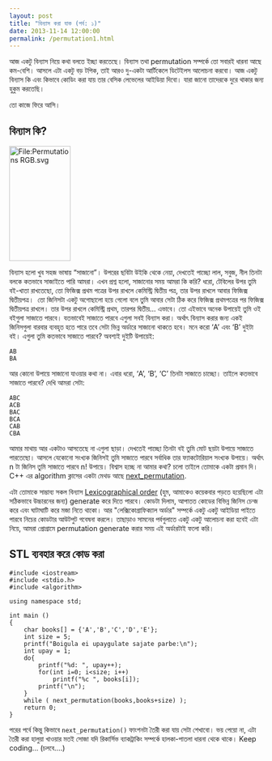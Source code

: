 ```yaml
---
layout: post
title: "বিন্যাস করা যাক (পর্ব: ১)"
date: 2013-11-14 12:00:00
permalink: /permutation1.html
---
```

আজ একটু বিন্যাস নিয়ে কথা বলতে ইচ্ছা করতেছে। বিন্যাস তথা permutation সম্পর্কে তো সবারই ধারনা আছে কম-বেশি। আসলে এটা একটু বড় টপিক, তাই আরও দু-একটা আর্টিকেলে ডিটেইলস আলোচনা করবো। আজ একটু বিন্যাস কি এবং কিভাবে কোডিং করা যায় তার বেসিক লেভেলের আইডিয়া দিবো। যারা জানো তাদেরকে দুরে থাকার জন্য হুকুম করতেছি।

তো কাজে ফিরে আসি।

## বিন্যাস কি?

<img class="aligncenter" alt="File:Permutations RGB.svg" src="http://upload.wikimedia.org/wikipedia/commons/thumb/4/4c/Permutations_RGB.svg/121px-Permutations_RGB.svg.png" width="121" height="227" />

বিন্যাস হলো খুব সহজ ভাষায় “সাজানো”। উপরের ছবিটা উইকি থেকে নেয়া, দেখতেই পাচ্ছো লাল, সবুজ, নীল তিনটা বলকে কতভাবে সাজাইতে পারি আমরা। এখন প্রশ্ন হলো, সাজানোর সময় আমরা কি করি? ধরো, টেবিলের উপর তুমি বই-খাতা রাখতেছো, তো ফিজিক্স প্রথম পত্রের উপর রাখলে কেমিস্ট্রি দ্বিতীয় পত্র, তার উপর রাখলে আবার ফিজিক্স দ্বিতীয়পত্র।  তো জিনিসটা একটু অগোছালো হয়ে গেলো বলে তুমি আবার সেটা ঠিক করে ফিজিক্স প্রথমপত্রের পর ফিজিক্স দ্বিতীয়পত্র রাখলে। তার উপর রাখলে কেমিস্ট্রি প্রথম, তারপর দ্বিতীয়… এভাবে। তো এইভাবে অনেক উপায়েই তুমি ওই বইগুলা সাজাতে পারবে। যতভাবেই সাজাতে পারবে এগুলা সবই বিন্যাস করা। অর্থাৎ বিন্যাস করার জন্য একই জিনিসগুলা বারবার ব্যবহৃত হতে পারে তবে সেটা ভিন্ন অর্ডারে সাজানো থাকতে হবে। মনে করো ‘A’ এবং ‘B’ দুইটা বই। এগুলা তুমি কতভাবে সাজাতে পারবে? অবশ্যই দুইটি উপায়েই:

```
AB
BA
```

আর কোনো উপায়ে সাজানো যাওয়ার কথা না। এবার ধরো, ‘A’, ‘B’, ‘C’ তিনটা সাজাতে চাচ্ছো। তাইলে কতভাবে সাজাতে পারবে? দেখি আমরা সেটা:

```
ABC
ACB
BAC
BCA
CAB
CBA
```

আমার মাথায় আর একটাও আসতেছে না এগুলা ছাড়া। দেখতেই পাচ্ছো তিনটা বই তুমি মোট ছয়টা উপায়ে সাজাতে পারতেছো। আসলে যেকোনো সংখ্যক জিনিসই তুমি সাজাতে পারবে সর্বাধিক তার ফ্যাকটোরিয়াল সংখ্যক উপায়ে। অর্থাৎ n টা জিনিস তুমি সাজাতে পারবে n! উপায়ে। বিশ্বাস হচ্ছে না আমার কথা? চলো তাইলে তোমাকে একটা প্রমান দি। C++ এর algorithm ক্লাসের একটা মেথড আছে <a title="cplusplus.com" href="http://www.cplusplus.com/reference/algorithm/next_permutation/" target="_blank">next_permutation</a>.

এটা তোমাকে সাম্ভাব্য সকল বিন্যাস <a href="http://en.wikipedia.org/wiki/Lexicographical_order" target="_blank">Lexicographical order</a> (হুম, আমাকেও কয়েকবার পড়তে হয়েছিলো এটা সঠিকভাবে উচ্চারনের জন্য) generate করে দিতে পারবে। কোডটা দিলাম, আপাতত কোডের বিভিন্ন জিনিস চেন্জ করে এবং ঘাটাঘাটি করে মজা নিতে থাকো। আর "লেক্সিকোগ্রাফিক্যাল অর্ডার" সম্পর্কে একটু একটু আইডিয়া পাইতে পারবে নিচের কোডটার আউটপুট গবেষনা করলে। তাছাড়াও সামনের পর্বগুলাতে একটু একটু আলোচনা করা হবেই এটা নিয়ে, আমরা প্রোগ্রামে permutation generate করার সময় এই অর্ডারটাই ফলো করি।

## STL ব্যবহার করে কোড করা

```
#include <iostream>
#include <stdio.h>
#include <algorithm>

using namespace std;

int main ()
{
    char books[] = {'A','B','C','D','E'};
    int size = 5;
    printf("Boigula ei upaygulate sajate parbe:\n");
    int upay = 1;
    do{
        printf("%d: ", upay++);
        for(int i=0; i<size; i++)
            printf("%c ", books[i]);
        printf("\n");
    }
    while ( next_permutation(books,books+size) );
    return 0;
}
```

পরের পর্বে কিন্তু কিভাবে `next_permutation()` ফাংশনটা তৈরী করা যায় সেটা শেখাবো। ভয় পেয়ো না, এটা তৈরী করা হালুয়া খাওয়ার মতই সোজা যদি রিকার্সিভ ব্যাকট্রাকিং সম্পর্কে হালকা-পাতলা ধারনা থেকে থাকে। Keep coding…
(চলবে….)


